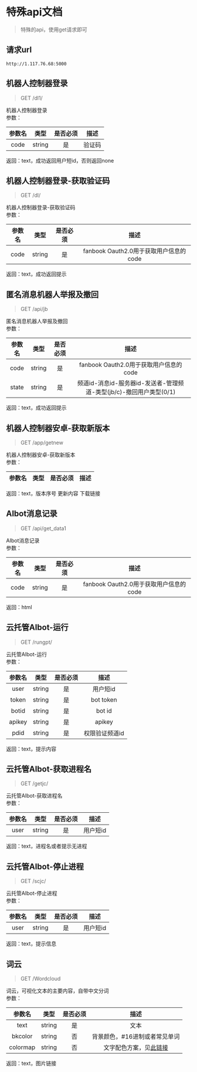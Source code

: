 # 特殊api文档

> 特殊的api，使用get请求即可

## 请求url

```
http://1.117.76.68:5000
```

## 机器人控制器登录 

> GET /dl1/

机器人控制器登录  
参数：

| 参数名 | 类型 | 是否必须 | 描述 |
| :----: | :----: | :----: | :----: |
| code | string | 是 | 验证码 |

返回：text，成功返回用户短id，否则返回none

## 机器人控制器登录-获取验证码 

> GET /dl/

机器人控制器登录-获取验证码  
参数：

| 参数名 | 类型 | 是否必须 | 描述 |
| :----: | :----: | :----: | :----: |
| code | string | 是 | fanbook Oauth2.0用于获取用户信息的code |

返回：text，成功返回提示

## 匿名消息机器人举报及撤回 

> GET /api/jb

匿名消息机器人举报及撤回  
参数：

| 参数名 | 类型 | 是否必须 | 描述 |
| :----: | :----: | :----: | :----: |
| code | string | 是 | fanbook Oauth2.0用于获取用户信息的code |
| state | string | 是 | 频道id-消息id-服务器id-发送者-管理频道-类型(jb/c)-撤回用户类型(0/1) |

返回：text，成功返回提示

## 机器人控制器安卓-获取新版本 

> GET /app/getnew

机器人控制器安卓-获取新版本  
参数：

| 参数名 | 类型 | 是否必须 | 描述 |
| :----: | :----: | :----: | :----: |

返回：text，版本序号 更新内容 下载链接  

## AIbot消息记录 

> GET /api/get_data1

AIbot消息记录  
参数：

| 参数名 | 类型 | 是否必须 | 描述 |
| :----: | :----: | :----: | :----: |
| code | string | 是 | fanbook Oauth2.0用于获取用户信息的code |

返回：html

## 云托管AIbot-运行 

> GET /rungpt/

云托管AIbot-运行  
参数：

| 参数名 | 类型 | 是否必须 | 描述 |
| :----: | :----: | :----: | :----: |
| user | string | 是 | 用户短id |
| token | string | 是 | bot token |
| botid | string | 是 | bot id |
| apikey | string | 是 | apikey |
| pdid | string | 是 | 权限验证频道id |

返回：text，提示内容

## 云托管AIbot-获取进程名 

> GET /getjc/

云托管AIbot-获取进程名  
参数：

| 参数名 | 类型 | 是否必须 | 描述 |
| :----: | :----: | :----: | :----: |
| user | string | 是 | 用户短id |

返回：text，进程名或者提示无进程

## 云托管AIbot-停止进程 

> GET /scjc/

云托管AIbot-停止进程  
参数：

| 参数名 | 类型 | 是否必须 | 描述 |
| :----: | :----: | :----: | :----: |
| user | string | 是 | 用户短id |

返回：text，提示信息

## 词云 

> GET /Wordcloud

词云，可视化文本的主要内容，自带中文分词  
参数：

| 参数名 | 类型 | 是否必须 | 描述 |
| :----: | :----: | :----: | :----: |
| text | string | 是 | 文本 |
| bkcolor | string | 否 | 背景颜色，#16进制或者常见单词 |
| colormap | string | 否 | 文字配色方案，见[此链接](https://matplotlib.org/2.0.2/examples/color/colormaps_reference.html) |

返回：text，图片链接